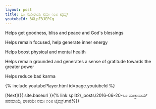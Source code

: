 ```yaml
---
layout: post
title: ಓಂ ಸುವೀರಾಯ ನಮಃ ೧೦೮ ಟೈಮ್ಸ್
youtubeId: 3GLpF3JEPCg
---
```

 
 
Helps get goodness, bliss and peace and God's blessings
 
Helps remain focused, help generate inner energy 
 
Helps boost physical and mental health 
 
Helps remain grounded and generates a sense of gratitude towards the greater power 
 
Helps reduce bad karma
 
 
 
 


{% include youtubePlayer.html id=page.youtubeId %}
 
[Next]({{ site.baseurl }}{% link  split2/_posts/2016-06-20-ಓಂ ಮುಕ್ತಾನಾಮ್ ಪರಮಾಯೈ ಘಾತಯೇ ನಮಃ ೧೦೮ ಟೈಮ್ಸ್.md%})
 
